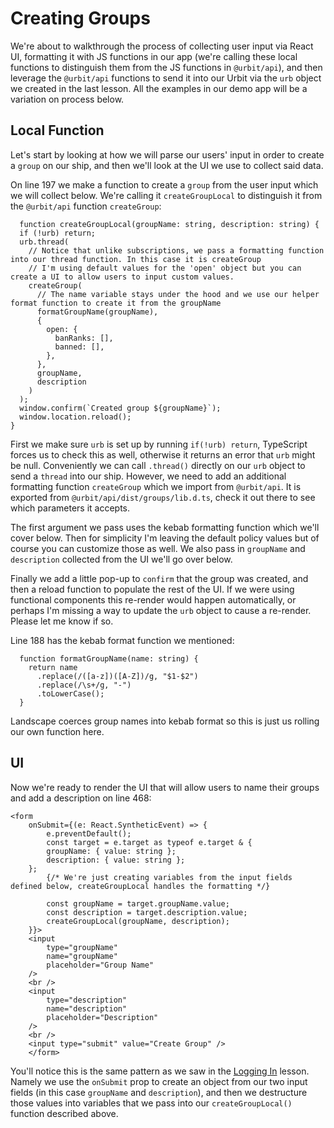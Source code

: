 # Creating Groups

We're about to walkthrough the process of collecting user input via React UI, formatting it with JS functions in our app (we're calling these local functions to distinguish them from the JS functions in `@urbit/api`), and then leverage the `@urbit/api` functions to send it into our Urbit via the `urb` object we created in the last lesson. All the examples in our demo app will be a variation on process below.

## Local Function

Let's start by looking at how we will parse our users' input in order to create a `group` on our ship, and then we'll look at the UI we use to collect said data.

On line 197 we make a function to create a `group` from the user input which we will collect below. We're calling it `createGroupLocal` to distinguish it from the `@urbit/api` function `createGroup`:

```
  function createGroupLocal(groupName: string, description: string) {
  if (!urb) return;
  urb.thread(
    // Notice that unlike subscriptions, we pass a formatting function into our thread function. In this case it is createGroup
    // I'm using default values for the 'open' object but you can create a UI to allow users to input custom values.
    createGroup(
      // The name variable stays under the hood and we use our helper format function to create it from the groupName
      formatGroupName(groupName),
      {
        open: {
          banRanks: [],
          banned: [],
        },
      },
      groupName,
      description
    )
  );
  window.confirm(`Created group ${groupName}`);
  window.location.reload();
}
```

First we make sure `urb` is set up by running `if(!urb) return`, TypeScript forces us to check this as well, otherwise it returns an error that `urb` might be null. Conveniently we can call `.thread()` directly on our `urb` object to send a `thread` into our ship. However, we need to add an additional formatting function `createGroup` which we import from `@urbit/api`. It is exported from `@urbit/api/dist/groups/lib.d.ts`, check it out there to see which parameters it accepts.

The first argument we pass uses the kebab formatting function which we'll cover below. Then for simplicity I'm leaving the default policy values but of course you can customize those as well. We also pass in `groupName` and `description` collected from the UI we'll go over below.

Finally we add a little pop-up to `confirm` that the group was created, and then a reload function to populate the rest of the UI. If we were using functional components this re-render would happen automatically, or perhaps I'm missing a way to update the `urb` object to cause a re-render. Please let me know if so.

Line 188 has the kebab format function we mentioned:

```
  function formatGroupName(name: string) {
    return name
      .replace(/([a-z])([A-Z])/g, "$1-$2")
      .replace(/\s+/g, "-")
      .toLowerCase();
  }
```

Landscape coerces group names into kebab format so this is just us rolling our own function here.

## UI

Now we're ready to render the UI that will allow users to name their groups and add a description on line 468:

```
<form
    onSubmit={(e: React.SyntheticEvent) => {
        e.preventDefault();
        const target = e.target as typeof e.target & {
        groupName: { value: string };
        description: { value: string };
    };
        {/* We're just creating variables from the input fields defined below, createGroupLocal handles the formatting */}

        const groupName = target.groupName.value;
        const description = target.description.value;
        createGroupLocal(groupName, description);
    }}>
    <input
        type="groupName"
        name="groupName"
        placeholder="Group Name"
    />
    <br />
    <input
        type="description"
        name="description"
        placeholder="Description"
    />
    <br />
    <input type="submit" value="Create Group" />
    </form>
```

You'll notice this is the same pattern as we saw in the [Logging In](https://github.com/witfyl-ravped/urbit-react-cookbook/blob/main/logginging.md) lesson. Namely we use the `onSubmit` prop to create an object from our two input fields (in this case `groupName` and `description`), and then we destructure those values into variables that we pass into our `createGroupLocal()` function described above.
